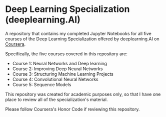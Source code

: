# Deep Learning Specialization (deeplearning.AI)

A repository that contains my completed Jupyter Notebooks for all five courses of the Deep Learning Specialization offered by deeplearning.AI on [Coursera](https://www.coursera.org/specializations/deep-learning).

Specifically, the five courses covered in this repository are:

- Course 1: Neural Networks and Deep learning
- Course 2: Improving Deep Neural Networks
- Course 3: Structuring Machine Learning Projects
- Course 4: Convolutional Neural Networks
- Course 5: Sequence Models

This repository was created for academic purposes only, so that I have one place to review all of the specialization's material.  

Please follow Coursera's Honor Code if reviewing this repository.
